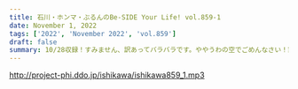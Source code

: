 ```yaml
---
title: 石川・ホンマ・ぶるんのBe-SIDE Your Life! vol.859-1
date: November 1, 2022
tags: ['2022', 'November 2022', 'vol.859']
draft: false
summary: 10/28収録！すみません、訳あってバラバラです。ややうわの空でごめんなさい！家電の話待ってます！
---
```


http://project-phi.ddo.jp/ishikawa/ishikawa859_1.mp3